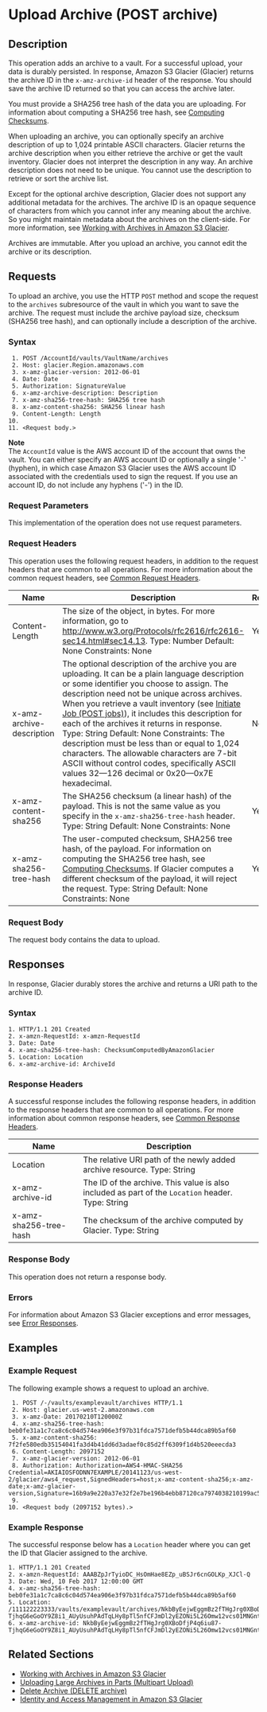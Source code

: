# Upload Archive \(POST archive\)<a name="api-archive-post"></a>

## Description<a name="api-archive-post-description"></a>

This operation adds an archive to a vault\. For a successful upload, your data is durably persisted\. In response, Amazon S3 Glacier \(Glacier\) returns the archive ID in the `x-amz-archive-id` header of the response\. You should save the archive ID returned so that you can access the archive later\. 

You must provide a SHA256 tree hash of the data you are uploading\. For information about computing a SHA256 tree hash, see [Computing Checksums](checksum-calculations.md)\. 

When uploading an archive, you can optionally specify an archive description of up to 1,024 printable ASCII characters\. Glacier returns the archive description when you either retrieve the archive or get the vault inventory\. Glacier does not interpret the description in any way\. An archive description does not need to be unique\. You cannot use the description to retrieve or sort the archive list\. 

Except for the optional archive description, Glacier does not support any additional metadata for the archives\. The archive ID is an opaque sequence of characters from which you cannot infer any meaning about the archive\. So you might maintain metadata about the archives on the client\-side\. For more information, see [Working with Archives in Amazon S3 Glacier](working-with-archives.md)\.

Archives are immutable\. After you upload an archive, you cannot edit the archive or its description\. 

## Requests<a name="api-archive-post-requests"></a>

To upload an archive, you use the HTTP `POST` method and scope the request to the `archives` subresource of the vault in which you want to save the archive\. The request must include the archive payload size, checksum \(SHA256 tree hash\), and can optionally include a description of the archive\.

### Syntax<a name="api-archive-post-requests-syntax"></a>

```
 1. POST /AccountId/vaults/VaultName/archives
 2. Host: glacier.Region.amazonaws.com
 3. x-amz-glacier-version: 2012-06-01
 4. Date: Date
 5. Authorization: SignatureValue
 6. x-amz-archive-description: Description
 7. x-amz-sha256-tree-hash: SHA256 tree hash
 8. x-amz-content-sha256: SHA256 linear hash
 9. Content-Length: Length
10. 
11. <Request body.>
```

**Note**  
The `AccountId` value is the AWS account ID of the account that owns the vault\. You can either specify an AWS account ID or optionally a single '`-`' \(hyphen\), in which case Amazon S3 Glacier uses the AWS account ID associated with the credentials used to sign the request\. If you use an account ID, do not include any hyphens \('\-'\) in the ID\.

### Request Parameters<a name="api-archive-post-requests-parameters"></a>

This implementation of the operation does not use request parameters\.

### Request Headers<a name="api-archive-post-requests-headers"></a>

This operation uses the following request headers, in addition to the request headers that are common to all operations\. For more information about the common request headers, see [Common Request Headers](api-common-request-headers.md)\.


|  Name  |  Description  |  Required  | 
| --- | --- | --- | 
| Content\-Length  |  The size of the object, in bytes\. For more information, go to [http://www\.w3\.org/Protocols/rfc2616/rfc2616\-sec14\.html\#sec14\.13](http://www.w3.org/Protocols/rfc2616/rfc2616-sec14.html#sec14.13)\.  Type: Number Default: None Constraints: None  |  Yes  | 
| x\-amz\-archive\-description  |  The optional description of the archive you are uploading\. It can be a plain language description or some identifier you choose to assign\. The description need not be unique across archives\. When you retrieve a vault inventory \(see [Initiate Job \(POST jobs\)](api-initiate-job-post.md)\), it includes this description for each of the archives it returns in response\. Type: String Default: None Constraints: The description must be less than or equal to 1,024 characters\. The allowable characters are 7\-bit ASCII without control codes, specifically ASCII values 32—126 decimal or 0x20—0x7E hexadecimal\.  |  No  | 
| x\-amz\-content\-sha256  |  The SHA256 checksum \(a linear hash\) of the payload\. This is not the same value as you specify in the `x-amz-sha256-tree-hash` header\. Type: String Default: None Constraints: None  |  Yes  | 
|  x\-amz\-sha256\-tree\-hash  |  The user\-computed checksum, SHA256 tree hash, of the payload\. For information on computing the SHA256 tree hash, see [Computing Checksums](checksum-calculations.md)\. If Glacier computes a different checksum of the payload, it will reject the request\. Type: String Default: None Constraints: None  |  Yes | 

### Request Body<a name="api-archive-post-requests-elements"></a>

The request body contains the data to upload\.

## Responses<a name="api-archive-post-responses"></a>

 In response, Glacier durably stores the archive and returns a URI path to the archive ID\.

### Syntax<a name="api-archive-post-response-syntax"></a>

```
1. HTTP/1.1 201 Created
2. x-amzn-RequestId: x-amzn-RequestId
3. Date: Date
4. x-amz-sha256-tree-hash: ChecksumComputedByAmazonGlacier
5. Location: Location
6. x-amz-archive-id: ArchiveId
```

### Response Headers<a name="api-archive-post-responses-headers"></a>

A successful response includes the following response headers, in addition to the response headers that are common to all operations\. For more information about common response headers, see [Common Response Headers](api-common-response-headers.md)\.


|  Name  |  Description  | 
| --- | --- | 
|  Location  |  The relative URI path of the newly added archive resource\.  Type: String  | 
|  x\-amz\-archive\-id  |  The ID of the archive\. This value is also included as part of the `Location` header\. Type: String  | 
|  x\-amz\-sha256\-tree\-hash​  |  The checksum of the archive computed by Glacier\.  Type: String  | 

### Response Body<a name="api-archive-post-responses-elements"></a>

This operation does not return a response body\.

### Errors<a name="api-archive-post-responses-errors"></a>

For information about Amazon S3 Glacier exceptions and error messages, see [Error Responses](api-error-responses.md)\.

## Examples<a name="api-archive-post-examples"></a>

### Example Request<a name="api-archive-post-examples-request"></a>

The following example shows a request to upload an archive\. 

```
 1. POST /-/vaults/examplevault/archives HTTP/1.1
 2. Host: glacier.us-west-2.amazonaws.com
 3. x-amz-Date: 20170210T120000Z
 4. x-amz-sha256-tree-hash: beb0fe31a1c7ca8c6c04d574ea906e3f97b31fdca7571defb5b44dca89b5af60
 5. x-amz-content-sha256: 7f2fe580edb35154041fa3d4b41dd6d3adaef0c85d2ff6309f1d4b520eeecda3
 6. Content-Length: 2097152
 7. x-amz-glacier-version: 2012-06-01
 8. Authorization: Authorization=AWS4-HMAC-SHA256 Credential=AKIAIOSFODNN7EXAMPLE/20141123/us-west-2/glacier/aws4_request,SignedHeaders=host;x-amz-content-sha256;x-amz-date;x-amz-glacier-version,Signature=16b9a9e220a37e32f2e7be196b4ebb87120ca7974038210199ac5982e792cace
 9. 
10. <Request body (2097152 bytes).>
```

### Example Response<a name="api-archive-post-examples-response"></a>

The successful response below has a `Location` header where you can get the ID that Glacier assigned to the archive\.

```
1. HTTP/1.1 201 Created
2. x-amzn-RequestId: AAABZpJrTyioDC_HsOmHae8EZp_uBSJr6cnGOLKp_XJCl-Q
3. Date: Wed, 10 Feb 2017 12:00:00 GMT
4. x-amz-sha256-tree-hash: beb0fe31a1c7ca8c6c04d574ea906e3f97b31fdca7571defb5b44dca89b5af60
5. Location: /111122223333/vaults/examplevault/archives/NkbByEejwEggmBz2fTHgJrg0XBoDfjP4q6iu87-TjhqG6eGoOY9Z8i1_AUyUsuhPAdTqLHy8pTl5nfCFJmDl2yEZONi5L26Omw12vcs01MNGntHEQL8MBfGlqrEXAMPLEArchiveId
6. x-amz-archive-id: NkbByEejwEggmBz2fTHgJrg0XBoDfjP4q6iu87-TjhqG6eGoOY9Z8i1_AUyUsuhPAdTqLHy8pTl5nfCFJmDl2yEZONi5L26Omw12vcs01MNGntHEQL8MBfGlqrEXAMPLEArchiveId
```

## Related Sections<a name="related-sections-api-archive-post"></a>
+ [Working with Archives in Amazon S3 Glacier](working-with-archives.md)
+ [Uploading Large Archives in Parts \(Multipart Upload\)](uploading-archive-mpu.md)
+ [Delete Archive \(DELETE archive\)](api-archive-delete.md)
+ [Identity and Access Management in Amazon S3 Glacier](auth-and-access-control.md)